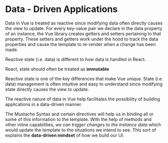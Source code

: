 # Data - Driven Applications

Data in Vue is treated as reactive since modifying data often directly causes the view to update. For every key-value pair we declare in the data property of an instance, the Vue library creates getters and setters pertaining to that property. These setters and getters work under the hood to track the data properties and cause the template to re-render when a change has been made.

Reactive state (i.e. data) is different to how data is handled in React.

React, state should often be treated as __immutable__

Reactive state is one of the key differences that make Vue unique. State (i.e. data) management is often intuitive and easy to understand since modifying state directly causes the view to update.

The reactive nature of data in Vue help facilitates the possibility of building applications in a data-driven manner.

The Mustache Syntax and certain directives will help us in binding all or some of this information to the template. With the help of methods and other inline capabilities, *we can trigger changes to the instance data* which would update the template to the situations we intend to see. This sort of explains the __data-driven mindset__ of how we build our UI.
